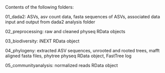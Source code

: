 Contents of the following folders:

01_dada2: ASVs, asv count data, fasta sequences of ASVs, associated data input and output from dada2 analysis folder

02_preprocessing: raw and cleaned physeq RData objects

03_biodiversity: iNEXT RData object

04_phylogeny: extracted ASV sequences, unrooted and rooted trees, mafft aligned fasta files, phytree physeq RData object, FastTree log

05_communityanalysis: normalized reads RData object